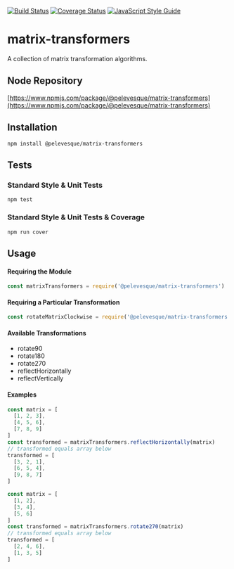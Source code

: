 [![Build Status](https://travis-ci.org/pelevesque/matrix-transformers.svg?branch=master)](https://travis-ci.org/pelevesque/matrix-transformers)
[![Coverage Status](https://coveralls.io/repos/github/pelevesque/matrix-transformers/badge.svg?branch=master)](https://coveralls.io/github/pelevesque/matrix-transformers?branch=master)
[![JavaScript Style Guide](https://img.shields.io/badge/code_style-standard-brightgreen.svg)](https://standardjs.com)

# matrix-transformers

A collection of matrix transformation algorithms.

## Node Repository

[https://www.npmjs.com/package/@pelevesque/matrix-transformers](https://www.npmjs.com/package/@pelevesque/matrix-transformers)

## Installation

`npm install @pelevesque/matrix-transformers`

## Tests

### Standard Style & Unit Tests

`npm test`

### Standard Style & Unit Tests & Coverage

`npm run cover`

## Usage

#### Requiring the Module

```js
const matrixTransformers = require('@pelevesque/matrix-transformers')
```

#### Requiring a Particular Transformation

```js
const rotateMatrixClockwise = require('@pelevesque/matrix-transformers').rotate90
```

#### Available Transformations

- rotate90
- rotate180
- rotate270
- reflectHorizontally
- reflectVertically

#### Examples

```js
const matrix = [
  [1, 2, 3],
  [4, 5, 6],
  [7, 8, 9]
]
const transformed = matrixTransformers.reflectHorizontally(matrix)
// transformed equals array below
transformed = [
  [3, 2, 1],
  [6, 5, 4],
  [9, 8, 7]
]
```

```js
const matrix = [
  [1, 2],
  [3, 4],
  [5, 6]
]
const transformed = matrixTransformers.rotate270(matrix)
// transformed equals array below
transformed = [
  [2, 4, 6],
  [1, 3, 5]
]
```

